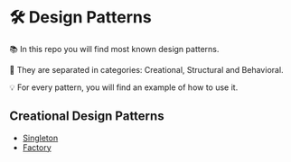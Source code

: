 # 🛠️ Design Patterns
📚 In this repo you will find most known design patterns.

📂 They are separated in categories: Creational, Structural and Behavioral.

💡 For every pattern, you will find an example of how to use it.

## Creational Design Patterns
- [Singleton](./Creational/singleton.ts)
- [Factory](./Creational/factory.ts)